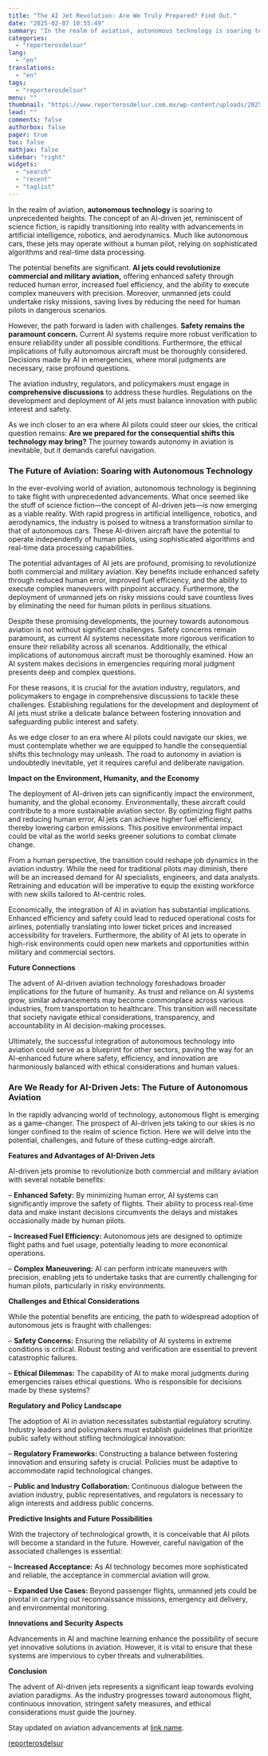 ```yaml
---
title: "The AI Jet Revolution: Are We Truly Prepared? Find Out."
date: "2025-02-07 10:55:49"
summary: "In the realm of aviation, autonomous technology is soaring to unprecedented heights. The concept of an AI-driven jet, reminiscent of science fiction, is rapidly transitioning into reality with advancements in artificial intelligence, robotics, and aerodynamics. Much like autonomous cars, these jets may operate without a human pilot, relying on sophisticated..."
categories:
  - "reporterosdelsur"
lang:
  - "en"
translations:
  - "en"
tags:
  - "reporterosdelsur"
menu: ""
thumbnail: "https://www.reporterosdelsur.com.mx/wp-content/uploads/2025/02/compressed_img-SADLo7Ku8skPUbYDtS1BvtlX-480x384.png"
lead: ""
comments: false
authorbox: false
pager: true
toc: false
mathjax: false
sidebar: "right"
widgets:
  - "search"
  - "recent"
  - "taglist"
---
```


In the realm of aviation, **autonomous technology** is soaring to unprecedented heights. The concept of an AI-driven jet, reminiscent of science fiction, is rapidly transitioning into reality with advancements in artificial intelligence, robotics, and aerodynamics. Much like autonomous cars, these jets may operate without a human pilot, relying on sophisticated algorithms and real-time data processing.

The potential benefits are significant. **AI jets could revolutionize commercial and military aviation,** offering enhanced safety through reduced human error, increased fuel efficiency, and the ability to execute complex maneuvers with precision. Moreover, unmanned jets could undertake risky missions, saving lives by reducing the need for human pilots in dangerous scenarios.

However, the path forward is laden with challenges. **Safety remains the paramount concern.** Current AI systems require more robust verification to ensure reliability under all possible conditions. Furthermore, the ethical implications of fully autonomous aircraft must be thoroughly considered. Decisions made by AI in emergencies, where moral judgments are necessary, raise profound questions.

The aviation industry, regulators, and policymakers must engage in **comprehensive discussions** to address these hurdles. Regulations on the development and deployment of AI jets must balance innovation with public interest and safety.

As we inch closer to an era where AI pilots could steer our skies, the critical question remains: **Are we prepared for the consequential shifts this technology may bring?** The journey towards autonomy in aviation is inevitable, but it demands careful navigation.

### The Future of Aviation: Soaring with Autonomous Technology

In the ever-evolving world of aviation, autonomous technology is beginning to take flight with unprecedented advancements. What once seemed like the stuff of science fiction—the concept of AI-driven jets—is now emerging as a viable reality. With rapid progress in artificial intelligence, robotics, and aerodynamics, the industry is poised to witness a transformation similar to that of autonomous cars. These AI-driven aircraft have the potential to operate independently of human pilots, using sophisticated algorithms and real-time data processing capabilities.

The potential advantages of AI jets are profound, promising to revolutionize both commercial and military aviation. Key benefits include enhanced safety through reduced human error, improved fuel efficiency, and the ability to execute complex maneuvers with pinpoint accuracy. Furthermore, the deployment of unmanned jets on risky missions could save countless lives by eliminating the need for human pilots in perilous situations.

Despite these promising developments, the journey towards autonomous aviation is not without significant challenges. Safety concerns remain paramount, as current AI systems necessitate more rigorous verification to ensure their reliability across all scenarios. Additionally, the ethical implications of autonomous aircraft must be thoroughly examined. How an AI system makes decisions in emergencies requiring moral judgment presents deep and complex questions.

For these reasons, it is crucial for the aviation industry, regulators, and policymakers to engage in comprehensive discussions to tackle these challenges. Establishing regulations for the development and deployment of AI jets must strike a delicate balance between fostering innovation and safeguarding public interest and safety.

As we edge closer to an era where AI pilots could navigate our skies, we must contemplate whether we are equipped to handle the consequential shifts this technology may unleash. The road to autonomy in aviation is undoubtedly inevitable, yet it requires careful and deliberate navigation.

**Impact on the Environment, Humanity, and the Economy**

The deployment of AI-driven jets can significantly impact the environment, humanity, and the global economy. Environmentally, these aircraft could contribute to a more sustainable aviation sector. By optimizing flight paths and reducing human error, AI jets can achieve higher fuel efficiency, thereby lowering carbon emissions. This positive environmental impact could be vital as the world seeks greener solutions to combat climate change.

From a human perspective, the transition could reshape job dynamics in the aviation industry. While the need for traditional pilots may diminish, there will be an increased demand for AI specialists, engineers, and data analysts. Retraining and education will be imperative to equip the existing workforce with new skills tailored to AI-centric roles.

Economically, the integration of AI in aviation has substantial implications. Enhanced efficiency and safety could lead to reduced operational costs for airlines, potentially translating into lower ticket prices and increased accessibility for travelers. Furthermore, the ability of AI jets to operate in high-risk environments could open new markets and opportunities within military and commercial sectors.

**Future Connections**

The advent of AI-driven aviation technology foreshadows broader implications for the future of humanity. As trust and reliance on AI systems grow, similar advancements may become commonplace across various industries, from transportation to healthcare. This transition will necessitate that society navigate ethical considerations, transparency, and accountability in AI decision-making processes.

Ultimately, the successful integration of autonomous technology into aviation could serve as a blueprint for other sectors, paving the way for an AI-enhanced future where safety, efficiency, and innovation are harmoniously balanced with ethical considerations and human values.

### Are We Ready for AI-Driven Jets: The Future of Autonomous Aviation

In the rapidly advancing world of technology, autonomous flight is emerging as a game-changer. The prospect of AI-driven jets taking to our skies is no longer confined to the realm of science fiction. Here we will delve into the potential, challenges, and future of these cutting-edge aircraft.

**Features and Advantages of AI-Driven Jets**

AI-driven jets promise to revolutionize both commercial and military aviation with several notable benefits:

– **Enhanced Safety:** By minimizing human error, AI systems can significantly improve the safety of flights. Their ability to process real-time data and make instant decisions circumvents the delays and mistakes occasionally made by human pilots.  

– **Increased Fuel Efficiency:** Autonomous jets are designed to optimize flight paths and fuel usage, potentially leading to more economical operations.  

– **Complex Maneuvering:** AI can perform intricate maneuvers with precision, enabling jets to undertake tasks that are currently challenging for human pilots, particularly in risky environments.

**Challenges and Ethical Considerations**

While the potential benefits are enticing, the path to widespread adoption of autonomous jets is fraught with challenges:

– **Safety Concerns:** Ensuring the reliability of AI systems in extreme conditions is critical. Robust testing and verification are essential to prevent catastrophic failures.  

– **Ethical Dilemmas:** The capability of AI to make moral judgments during emergencies raises ethical questions. Who is responsible for decisions made by these systems?

**Regulatory and Policy Landscape**

The adoption of AI in aviation necessitates substantial regulatory scrutiny. Industry leaders and policymakers must establish guidelines that prioritize public safety without stifling technological innovation:

– **Regulatory Frameworks:** Constructing a balance between fostering innovation and ensuring safety is crucial. Policies must be adaptive to accommodate rapid technological changes.  

– **Public and Industry Collaboration:** Continuous dialogue between the aviation industry, public representatives, and regulators is necessary to align interests and address public concerns.

**Predictive Insights and Future Possibilities**

With the trajectory of technological growth, it is conceivable that AI pilots will become a standard in the future. However, careful navigation of the associated challenges is essential:

– **Increased Acceptance:** As AI technology becomes more sophisticated and reliable, the acceptance in commercial aviation will grow.  

– **Expanded Use Cases:** Beyond passenger flights, unmanned jets could be pivotal in carrying out reconnaissance missions, emergency aid delivery, and environmental monitoring.

**Innovations and Security Aspects**

Advancements in AI and machine learning enhance the possibility of secure yet innovative solutions in aviation. However, it is vital to ensure that these systems are impervious to cyber threats and vulnerabilities.

**Conclusion**

The advent of AI-driven jets represents a significant leap towards evolving aviation paradigms. As the industry progresses toward autonomous flight, continuous innovation, stringent safety measures, and ethical considerations must guide the journey.

Stay updated on aviation advancements at [link name](https://www.aviationtoday.com).

[reporterosdelsur](https://www.reporterosdelsur.com.mx/news-en/the-ai-jet-revolution-are-we-truly-prepared-find-out/126574/)
